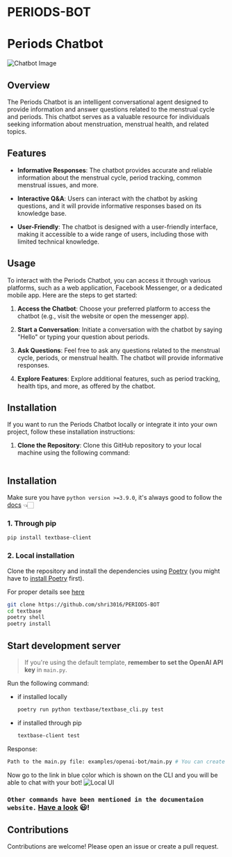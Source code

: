 # PERIODS-BOT

# Periods Chatbot

![Chatbot Image](chatbot_image.png)

## Overview

The Periods Chatbot is an intelligent conversational agent designed to provide information and answer questions related to the menstrual cycle and periods. This chatbot serves as a valuable resource for individuals seeking information about menstruation, menstrual health, and related topics.

## Features

- **Informative Responses**: The chatbot provides accurate and reliable information about the menstrual cycle, period tracking, common menstrual issues, and more.

- **Interactive Q&A**: Users can interact with the chatbot by asking questions, and it will provide informative responses based on its knowledge base.

- **User-Friendly**: The chatbot is designed with a user-friendly interface, making it accessible to a wide range of users, including those with limited technical knowledge.

## Usage

To interact with the Periods Chatbot, you can access it through various platforms, such as a web application, Facebook Messenger, or a dedicated mobile app. Here are the steps to get started:

1. **Access the Chatbot**: Choose your preferred platform to access the chatbot (e.g., visit the website or open the messenger app).

2. **Start a Conversation**: Initiate a conversation with the chatbot by saying "Hello" or typing your question about periods.

3. **Ask Questions**: Feel free to ask any questions related to the menstrual cycle, periods, or menstrual health. The chatbot will provide informative responses.

4. **Explore Features**: Explore additional features, such as period tracking, health tips, and more, as offered by the chatbot.

## Installation

If you want to run the Periods Chatbot locally or integrate it into your own project, follow these installation instructions:

1. **Clone the Repository**: Clone this GitHub repository to your local machine using the following command:
   ```bash
  ## Installation
Make sure you have `python version >=3.9.0`, it's always good to follow the [docs](https://docs.textbase.ai/get-started/installation) 👈🏻
### 1. Through pip
```bash
pip install textbase-client
```

### 2. Local installation
Clone the repository and install the dependencies using [Poetry](https://python-poetry.org/) (you might have to [install Poetry](https://python-poetry.org/docs/#installation) first).

For proper details see [here]()

```bash
git clone https://github.com/shri3016/PERIODS-BOT
cd textbase
poetry shell
poetry install
```

## Start development server

> If you're using the default template, **remember to set the OpenAI API key** in `main.py`.

Run the following command:
- if installed locally
    ```bash
    poetry run python textbase/textbase_cli.py test
    ```
- if installed through pip
    ```bash
    textbase-client test
    ```
Response:
```bash
Path to the main.py file: examples/openai-bot/main.py # You can create a main.py by yourself and add that path here. NOTE: The path should not be in quotes
```
Now go to the link in blue color which is shown on the CLI and you will be able to chat with your bot!
![Local UI](assets/test_command.png)

### `Other commands have been mentioned in the documentaion website.` [Have a look](https://docs.textbase.ai/usage) 😃!


## Contributions

Contributions are welcome! Please open an issue or create a pull request.
   

